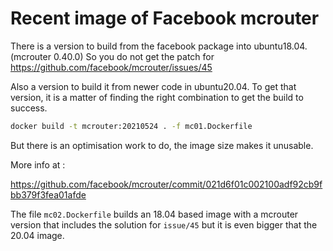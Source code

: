 # Recent image of Facebook mcrouter

There is a version to build from the facebook package into ubuntu18.04. (mcrouter 0.40.0)
So you do not get the patch for https://github.com/facebook/mcrouter/issues/45

Also a version to build it from newer code in ubuntu20.04. To get that version,
it is a matter of finding the right combination to get the build to success.
```bash
docker build -t mcrouter:20210524 . -f mc01.Dockerfile
```
But there is an optimisation work to do, the image size makes it unusable.

More info at :

https://github.com/facebook/mcrouter/commit/021d6f01c002100adf92cb9fbb379f3fea01afde

The file `mc02.Dockerfile` builds an 18.04 based image with a mcrouter version that includes
the solution for `issue/45` but it is even bigger that the 20.04 image.